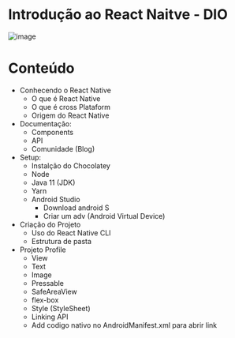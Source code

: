 # Introdução ao React Naitve - DIO

![image](https://user-images.githubusercontent.com/86542760/168230651-db45b6c9-0828-46c3-a257-d7f4e11e4bd1.png)


# Conteúdo
- Conhecendo o React Native
  - O que é React Native
  - O que é cross Plataform
  - Origem do React Native
- Documentação:
  - Components
  - API
  - Comunidade (Blog)
- Setup:
  - Instalção do Chocolatey
  - Node
  - Java 11 (JDK)
  - Yarn
  - Android Studio
     - Download android S
     - Criar um adv (Android Virtual Device)
- Criação do Projeto
   - Uso do React Native CLI
   - Estrutura de pasta
- Projeto Profile
   - View
   - Text
   - Image
   - Pressable
   - SafeAreaView
   - flex-box
   - Style (StyleSheet)
   - Linking API
   - Add codigo nativo no AndroidManifest.xml para abrir link
   
